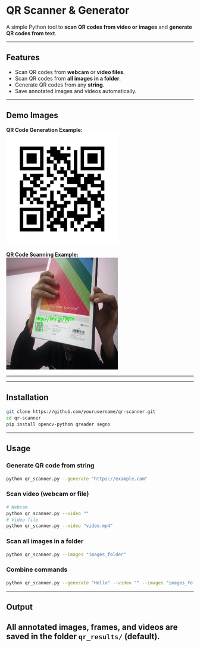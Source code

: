 # QR Scanner & Generator

A simple Python tool to **scan QR codes from video or images** and **generate QR codes from text**.  

---

## Features

- Scan QR codes from **webcam** or **video files**.  
- Scan QR codes from **all images in a folder**.  
- Generate QR codes from any **string**.  
- Save annotated images and videos automatically.  

---


## Demo Images

**QR Code Generation Example:**  
<img src="https://github.com/Gaurav14cs17/QRCode_BARCode_Gen-Scanner/blob/main/QR_Code/images/p1.png" width="300" height="300" />

**QR Code Scanning Example:**  
<img src="https://github.com/Gaurav14cs17/QRCode_BARCode_Gen-Scanner/blob/main/QR_Code/images/p2.jpg" width="300" height="300" />

---

---

## Installation

```bash
git clone https://github.com/yourusername/qr-scanner.git
cd qr-scanner
pip install opencv-python qreader segno
````

---

## Usage

### Generate QR code from string

```bash
python qr_scanner.py --generate "https://example.com"
```

### Scan video (webcam or file)

```bash
# Webcam
python qr_scanner.py --video ""
# Video file
python qr_scanner.py --video "video.mp4"
```

### Scan all images in a folder

```bash
python qr_scanner.py --images "images_folder"
```

### Combine commands

```bash
python qr_scanner.py --generate "Hello" --video "" --images "images_folder"
```

---

## Output
All annotated images, frames, and videos are saved in the folder `qr_results/` (default).
---


